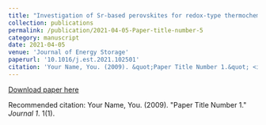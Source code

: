 ```yaml
---
title: "Investigation of Sr-based perovskites for redox-type thermochemical energy storage media at medium-high temperature"
collection: publications
permalink: /publication/2021-04-05-Paper-title-number-5
category: manuscript
date: 2021-04-05
venue: 'Journal of Energy Storage'
paperurl: '10.1016/j.est.2021.102501'
citation: 'Your Name, You. (2009). &quot;Paper Title Number 1.&quot; <i>Journal 1</i>. 1(1).'
---
```


[Download paper here](10.1016/j.est.2021.102501)

Recommended citation: Your Name, You. (2009). "Paper Title Number 1." <i>Journal 1</i>. 1(1).